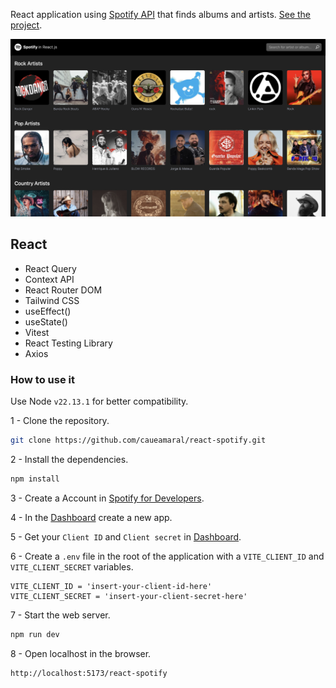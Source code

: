 React application using [Spotify API](https://developer.spotify.com/documentation/web-api) that finds albums and artists.
[See the project](https://caueamaral.github.io/react-spotify).

<img src="src/images/react-spotify.jpg" alt="Spotify in React.js">

## React

- React Query
- Context API
- React Router DOM
- Tailwind CSS
- useEffect()
- useState()
- Vitest
- React Testing Library
- Axios

### How to use it

Use Node `v22.13.1` for better compatibility.

1 - Clone the repository.

```sh
git clone https://github.com/caueamaral/react-spotify.git
```

2 - Install the dependencies.

```sh
npm install
```

3 - Create a Account in [Spotify for Developers](https://developer.spotify.com).

4 - In the [Dashboard](https://developer.spotify.com/dashboard) create a new app.

5 - Get your `Client ID` and `Client secret` in [Dashboard](https://www.themoviedb.org/settings/api).

6 - Create a `.env` file in the root of the application with a `VITE_CLIENT_ID` and `VITE_CLIENT_SECRET` variables.

```
VITE_CLIENT_ID = 'insert-your-client-id-here'
VITE_CLIENT_SECRET = 'insert-your-client-secret-here'
```

7 - Start the web server.

```sh
npm run dev
```

8 - Open localhost in the browser.

```sh
http://localhost:5173/react-spotify
```

